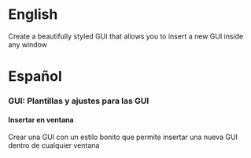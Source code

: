 # English
Create a beautifully styled GUI that allows you to insert a new GUI inside any window



# Español
### GUI: Plantillas y ajustes para las GUI
#### Insertar en ventana
Crear una GUI con un estilo bonito que permite insertar una nueva GUI dentro de cualquier ventana
